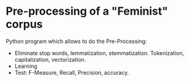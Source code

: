 # Pre-processing of a "Feminist" corpus
Python program which allows to do the Pre-Processing:
  - Eliminate stop words, lemmatization, stemmatization. Tokenization, capitalization, vectorization.
  - Learning
  - Test: F-Measure, Recall, Precision, accuracy.
